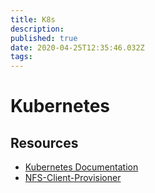 ```yaml
---
title: K8s
description: 
published: true
date: 2020-04-25T12:35:46.032Z
tags: 
---
```


# Kubernetes

## Resources
* [Kubernetes Documentation](https://kubernetes.io/docs/home/)
* [NFS-Client-Provisioner](nfs-client-provisioner)